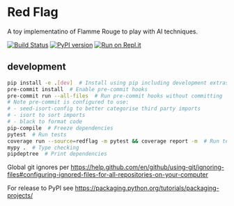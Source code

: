 Red Flag
========

A toy implementatino of Flamme Rouge to play with AI techniques.

[![Build Status](https://travis-ci.com/afaulconbridge/redflag.svg?branch=master)](https://travis-ci.com/afaulconbridge/redflag)
[![PyPI version](https://badge.fury.io/py/redflag.svg)](https://badge.fury.io/py/redflag)
[![Run on Repl.it](https://repl.it/badge/github/afaulconbridge/redflag)](https://repl.it/github/afaulconbridge/redflag)

development
-----------

```sh
pip install -e .[dev]  # Install using pip including development extras
pre-commit install  # Enable pre-commit hooks
pre-commit run --all-files  # Run pre-commit hooks without committing
# Note pre-commit is configured to use:
# - seed-isort-config to better categorise third party imports
# - isort to sort imports
# - black to format code
pip-compile  # Freeze dependencies
pytest  # Run tests
coverage run --source=redflag -m pytest && coverage report -m  # Run tests, print coverage
mypy .  # Type checking
pipdeptree  # Print dependencies
```

Global git ignores per https://help.github.com/en/github/using-git/ignoring-files#configuring-ignored-files-for-all-repositories-on-your-computer

For release to PyPI see https://packaging.python.org/tutorials/packaging-projects/
